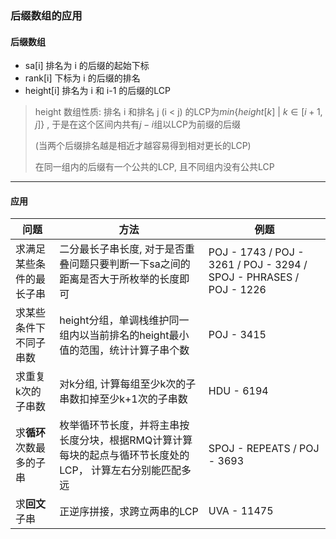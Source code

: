 ### 后缀数组的应用

#### 后缀数组
- sa[i] 排名为 i 的后缀的起始下标
- rank[i] 下标为 i 的后缀的排名
- height[i] 排名为 i 和 i-1 的后缀的LCP

> height 数组性质: 排名 i 和排名 j (i < j) 的LCP为$min\{height[k] \ | \ k \in  [i+1, j] \}$ , 于是在这个区间内共有$j-i$组以LCP为前缀的后缀
> 
> (当两个后缀排名越是相近才越容易得到相对更长的LCP)
> 
> 在同一组内的后缀有一个公共的LCP, 且不同组内没有公共LCP

***

#### 应用
问题 | 方法 | 例题
--- | --- | ---
求满足某些条件的最长子串 | 二分最长子串长度, 对于是否重叠问题只要判断一下sa之间的距离是否大于所枚举的长度即可 | POJ - 1743 / POJ - 3261 / POJ - 3294 / SPOJ - PHRASES / POJ - 1226
求某些条件下不同子串数 | height分组，单调栈维护同一组内以当前排名的height最小值的范围，统计计算子串个数 | POJ - 3415 
求重复k次的子串数 | 对k分组, 计算每组至少k次的子串数扣掉至少k+1次的子串数 | HDU - 6194 
求**循环**次数最多的子串 | 枚举循环节长度，并将主串按长度分块，根据RMQ计算计算每块的起点与循环节长度处的LCP， 计算左右分别能匹配多远 | SPOJ - REPEATS / POJ - 3693
求**回文**子串 | 正逆序拼接，求跨立两串的LCP | UVA - 11475 

 